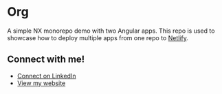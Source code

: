 # Org

A simple NX monorepo demo with two Angular apps. 
This repo is used to showcase how to deploy multiple apps from one repo to [Netlify](https://www.netlify.com/).

## Connect with me!
- [Connect on LinkedIn](https://www.linkedin.com/in/johannes-m%C3%A4ndle/)
- [View my website](https://www.jomaendle.com/)

